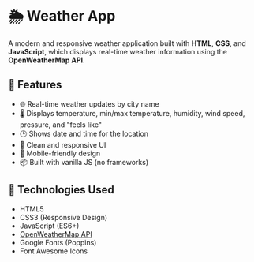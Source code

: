 # 🌦️ Weather App

A modern and responsive weather application built with **HTML**, **CSS**, and **JavaScript**, which displays real-time weather information using the **OpenWeatherMap API**.

## 🚀 Features

- 🌐 Real-time weather updates by city name
- 🌡️ Displays temperature, min/max temperature, humidity, wind speed, pressure, and "feels like"
- 🕒 Shows date and time for the location
- 🎨 Clean and responsive UI
- 📱 Mobile-friendly design
- 📦 Built with vanilla JS (no frameworks)


## 🔧 Technologies Used

- HTML5
- CSS3 (Responsive Design)
- JavaScript (ES6+)
- [OpenWeatherMap API](https://openweathermap.org/current)
- Google Fonts (Poppins)
- Font Awesome Icons

